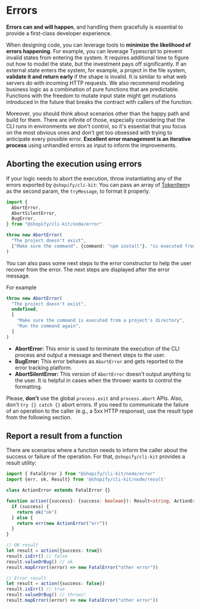 # Errors

**Errors can and will happen**, and handling them gracefully is essential to provide a first-class developer experience.

When designing code, you can leverage tools to **minimize the likelihood of errors happening**. For example, you can leverage Typescript to prevent invalid states from entering the system. It requires additional time to figure out how to model the state, but the investment pays off significantly. If an external state enters the system, for example, a project in the file system, **validate it and return early** if the shape is invalid. It is similar to what web servers do with incoming HTTP requests. We also recommend modeling business logic as a combination of pure functions that are predictable. Functions with the freedom to mutate input state might get mutations introduced in the future that breaks the contract with callers of the function.

Moreover, you should think about scenarios other than the happy path and build for them. There are infinite of those, especially considering that the CLI runs in environments we don't control, so it's essential that you focus on the most obvious ones and don't get too obsessed with trying to anticipate every possible error. **Excellent error management is an iterative process** using unhandled errors as input to inform the improvements.

## Aborting the execution using errors

If your logic needs to abort the execution, throw instantiating any of the errors exported by `@shopify/cli-kit`:
You can pass an array of [TokenItem](./ui-kit/contributing.md#tokenizedtext)s as the second param, the `tryMessage`, to format it properly.

```ts
import {
  AbortError,
  AbortSilentError,
  BugError,
} from "@shopify/cli-kit/node/error"

throw new AbortError(
  "The project doesn't exist",
  ["Make sure the command", {command: "npm install"}, "is executed from a project's directory"]
)
```

You can also pass some next steps to the error constructor to help the user recover from the error. The next steps are displayed after the error message.

For example

```ts
throw new AbortError(
  "The project doesn't exist",
  undefined,
  [
    "Make sure the command is executed from a project's directory",
    "Run the command again",
  ]
)
```

- **AbortError:** This error is used to terminate the execution of the CLI process and output a message and thenext steps to the user.
- **BugError:** This error behaves as `AbortError` and gets reported to the error tracking platform.
- **AbortSilentError:** This version of `AbortError` doesn't output anything to the user. It is helpful in cases when the thrower wants to control the formatting.

Please, **don't** use the global `process.exit` and `process.abort` APIs. Also, don't `try {} catch {}` abort errors. If you need to communicate the failure of an operation to the caller (e.g., a 5xx HTTP response), use the result type from the following section.

## Report a result from a function

There are scenarios where a function needs to inform the caller about the success or failure of the operation. For that, `@shopify/cli-kit` provides a result utility:



```ts
import { FatalError } from "@shopify/cli-kit/node/error"
import {err, ok, Result} from '@shopify/cli-kit/node/result'

class ActionError extends FatalError {}

function action({success}: {success: boolean}): Result<string, ActionError> {
  if (success) {
    return ok("ok")
  } else {
    return err(new ActionError("err"))
  }
}

// OK result
let result = action({success: true})
result.isErr() // false
result.valueOrBug() // ok
result.mapError((error) => new FatalError("other error"))

// Error result
let result = action({success: false})
result.isErr() // true
result.valueOrBug() // throws!
result.mapError((error) => new FatalError("other error"))
```

